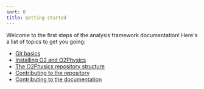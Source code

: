 ```yaml
---
sort: 0
title: Getting started
---
```


Welcome to the first steps of the analysis framework documentation! Here's a 
list of topics to get you going: 

- [Git basics]({{site.baseurl}}/docs/01-gettingstarted/gitbasics.html)
- [Installing O2 and O2Physics]({{site.baseurl}}/docs/01-gettingstarted/installing.html)
- [The O2Physics repository structure]({{site.baseurl}}/docs/01-gettingstarted/theo2physicsrepo.html)
- [Contributing to the repository]({{site.baseurl}}/docs/01-gettingstarted/contributingtocode.html)
- [Contributing to the documentation]({{site.baseurl}}/docs/01-gettingstarted/contributingtodocs.html)




